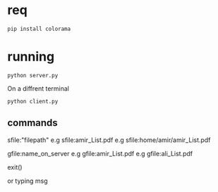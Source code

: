 # req
```shell
pip install colorama
```

# running

```shell
python server.py
```

On a diffrent terminal

```shell
python client.py 
```

## commands

sfile:"filepath"
e.g sfile:amir_List.pdf
e.g sfile:home/amir/amir_List.pdf

gfile:name_on_server
e.g gfile:amir_List.pdf
e.g gfile:ali_List.pdf

exit()

or typing msg